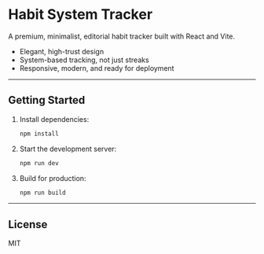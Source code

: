# Habit System Tracker

A premium, minimalist, editorial habit tracker built with React and Vite.

- Elegant, high-trust design
- System-based tracking, not just streaks
- Responsive, modern, and ready for deployment

---

## Getting Started

1. Install dependencies:
   ```bash
   npm install
   ```
2. Start the development server:
   ```bash
   npm run dev
   ```
3. Build for production:
   ```bash
   npm run build
   ```

---

## License

MIT
